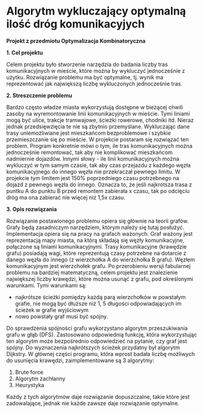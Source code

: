 # Algorytm wykluczający optymalną ilość dróg komunikacyjych
********Projekt z przedmiotu Optymalizacja Kombinatoryczna********


******1. Cel projektu******

Celem projektu było stworzenie narzędzia do badania liczby tras komunikacyjnych
w mieście, które można by wykluczyć jednocześnie z użytku. Rozwiązanie problemu
ma być optymalne, tj. wynik ma reprezentować jak największą liczbę wykluczonych
jednocześnie tras.

******2. Streszczenie problemu******

Bardzo często władze miasta wykorzystują dostępne w bieżącej chwili zasoby na
wyremontowanie linii komunikacyjnych w mieście. Tymi liniami mogą być ulice, trakcje tramwajowe, ścieżki rowerowe, chodniki itd. Nieraz jednak przedsięwzięcia te nie są zbytnio przemyślane. Wykluczając dane trasy uniemożliwiane jest mieszkańcom bezproblemowe i szybkie przemieszczanie się po mieście. W projekcie postaram się rozwiązać ten problem.
Program konkretnie mówi o tym, ile tras komunikacyjnych można jednocześnie remontować, tak aby nie komplikować mieszkańcom nadmiernie dojazdów. Innymi słowy - ile linii komunikacyjnych można wykluczyć w tym samym czasie, tak aby czas przejazdu z każdego węzła komunikacyjnego do innego węzła nie przekraczał pewnego limitu. W projekcie tym limitem jest 150% poprzedniego czasu potrzebnego na dojazd z pewnego węzła do innego. Oznacza to, że jeśli najkrótsza trasa z puntku A do punktu B przed remontem zabierała x czasu, tak po odcięciu dróg ma ona zabierać nie więcej niż 1,5x czasu.

******3. Opis rozwiązania******

Rozwiązanie postawionego problemu opiera się głównie na teorii grafów. Grafy
będą zasadniczym narzędziem, którym należy się tutaj posłużyć. Implementacja opiera się na pracy na grafach ważonych. Graf ważony jest reprezentacją mapy miasta, na
którą składają się węzły komunikacyjne, połączone są liniami komunikacyjnymi. Trasy komunikacyjne (krawędzie grafu) posiadają wagi, które reprezentują czasy potrzebne na dotarcie z danego węzła do innego (z wierzchołka A do wierzchołka B grafu). Węzłem komunikacyjnym jest wierzchołek grafu. Po przerobieniu wersji fabularnej problemu na bardziej matematyczną, celem projektu jest znalezienie największej liczby krawędzi, które można usunąć z grafu, pod określonymi warunkami. Tymi warunkami są:
- najkrótsze ścieżki pomiędzy każdą parą wierzchołków w powstałym grafie, nie mogą być dłuższe niż 1, 5 długości odpowiadających im ścieżek w grafie wyjściowym
- nowo powstały graf musi być spójny.

Do sprawdzenia spójności grafu wykorzystano algorytm przeszukiwania grafu w głąb (DFS). Zastosowano odpowiednią funkcję, która wykorzystując ten algorytm może bezpośrednio odpowiedzieć na pytanie, czy graf jest spójny. Do wyznaczenia najkrótszych ścieżek przydatny był algorytm Dijkstry. W głównej części programu, która wprost badała liczbę możliwych do usunięcia krawędzi, zaimplementowane są 3 algorytmy:
1. Brute force
2. Algorytm zachłanny
3. Heurystyka

Każdy z tych algorytmów daje rozwiązanie dopuszczalne, takie które jest zadowalające, jednak nie każde zawsze daje rozwiązanie optymalne.

